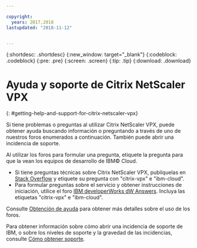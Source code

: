 ```yaml
---

copyright:
  years: 2017,2018
lastupdated: "2018-11-12"


---
```


{:shortdesc: .shortdesc}
{:new_window: target="_blank"}
{:codeblock: .codeblock}
{:pre: .pre}
{:screen: .screen}
{:tip: .tip}
{:download: .download}

# Ayuda y soporte de Citrix NetScaler VPX
{: #getting-help-and-support-for-citrix-netscaler-vpx}

Si tiene problemas o preguntas al utilizar Citrix NetScaler VPX, puede obtener ayuda buscando información o preguntando a través de uno de nuestros foros enumerados a continuación. También puede abrir una incidencia de soporte.

Al utilizar los foros para formular una pregunta, etiquete la pregunta para que la vean los equipos de desarrollo de IBM© Cloud.

* Si tiene preguntas técnicas sobre Citrix NetScaler VPX, publíquelas en [Stack Overflow](https://stackoverflow.com/search?q=citrix-vpx+ibm-cloud) y etiquete su pregunta con "citrix-vpx" e "ibm-cloud".
* Para formular preguntas sobre el servicio y obtener instrucciones de iniciación, utilice el foro [IBM developerWorks dW Answers](https://developer.ibm.com/answers/topics/citrix-vpx.html?smartspace=ibm-cloud). Incluya las etiquetas "citrix-vpx" e "ibm-cloud".

Consulte [Obtención de ayuda](https://{DomainName}/docs/get-support?topic=get-support-using-avatar) para obtener más detalles sobre el uso de los foros.

Para obtener información sobre cómo abrir una incidencia de soporte de IBM, o sobre los niveles de soporte y la gravedad de las incidencias, consulte [Cómo obtener soporte](/docs/get-support?topic=get-support-contacting-bluemix-support-dedicated-local).
